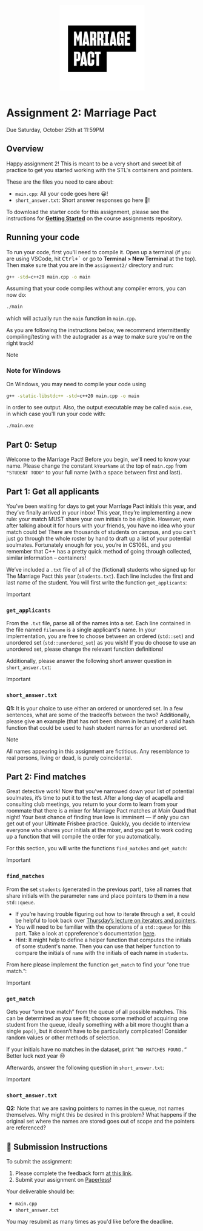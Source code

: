 <p align="center">
  <img src="docs/marriage_pact.png" alt="Marriage Pact Logo" />
</p>

# Assignment 2: Marriage Pact

Due Saturday, October 25th at 11:59PM

## Overview

Happy assignment 2! This is meant to be a very short and sweet bit of practice to get you started working with the STL's containers and pointers.

These are the files you need to care about:

- `main.cpp`: All your code goes here 😀!
- `short_answer.txt`: Short answer responses go here 📝!

To download the starter code for this assignment, please see the instructions for [**Getting Started**](../README.md#getting-started) on the course assignments repository.

## Running your code

To run your code, first you'll need to compile it. Open up a terminal (if you are using VSCode, hit <kbd>Ctrl+\`</kbd> or go to **Terminal > New Terminal** at the top). Then make sure that you are in the `assignment2/` directory and run:

```sh
g++ -std=c++20 main.cpp -o main
```

Assuming that your code compiles without any compiler errors, you can now do:

```sh
./main
```

which will actually run the `main` function in `main.cpp`.

As you are following the instructions below, we recommend intermittently compiling/testing with the autograder as a way to make sure you're on the right track!

> [!NOTE]
>
> ### Note for Windows
>
> On Windows, you may need to compile your code using
>
> ```sh
> g++ -static-libstdc++ -std=c++20 main.cpp -o main
> ```
>
> in order to see output. Also, the output executable may be called `main.exe`, in which case you'll run your code with:
>
> ```sh
> ./main.exe
> ```

## Part 0: Setup

Welcome to the Marriage Pact! Before you begin, we'll need to know your name. Please change the constant `kYourName` at the top of `main.cpp` from `"STUDENT TODO"` to your full name (with a space between first and last).

## Part 1: Get all applicants

You’ve been waiting for days to get your Marriage Pact initials this year, and they’ve finally arrived in your inbox! This year, they’re implementing a new rule: your match MUST share your own initials to be eligible. However, even after talking about it for hours with your friends, you have no idea who your match could be! There are thousands of students on campus, and you can’t just go through the whole roster by hand to draft up a list of your potential soulmates. Fortunately enough for you, you’re in CS106L, and you remember that C++ has a pretty quick method of going through collected, similar information – containers!

We’ve included a `.txt` file of all of the (fictional) students who signed up for The Marriage Pact this year (`students.txt`). Each line includes the first and last name of the student. You will first write the function `get_applicants`:

> [!IMPORTANT]
>
> ### `get_applicants`
>
> From the `.txt` file, parse all of the names into a set. Each line contained in the file named `filename` is a single applicant's name. In your implementation, you are free to choose between an ordered (`std::set`) and unordered set (`std::unordered_set`) as you wish! If you do choose to use an unordered set, please change the relevant function definitions!

Additionally, please answer the following short answer question in `short_answer.txt`:

> [!IMPORTANT]
>
> ### `short_answer.txt`
>
> **Q1:** It is your choice to use either an ordered or unordered set. In a few sentences, what are some of the tradeoffs between the two? Additionally, please give an example (that has not been shown in lecture) of a valid hash function that could be used to hash student names for an unordered set.

> [!NOTE]
> All names appearing in this assignment are fictitious. Any resemblance to real persons, living or dead, is purely coincidental.

## Part 2: Find matches

Great detective work! Now that you’ve narrowed down your list of potential soulmates, it’s time to put it to the test. After a long day of acapella and consulting club meetings, you return to your dorm to learn from your roommate that there is a mixer for Marriage Pact matches at Main Quad that night! Your best chance of finding true love is imminent — if only you can get out of your Ultimate Frisbee practice. Quickly, you decide to interview everyone who shares your initials at the mixer, and you get to work coding up a function that will compile the order for you automatically.

For this section, you will write the functions `find_matches` and `get_match`:

> [!IMPORTANT]
>
> ### `find_matches`
>
> From the set `students` (generated in the previous part), take all names that share initials with the parameter `name` and place pointers to them in a new `std::queue`.
>
> - If you’re having trouble figuring out how to iterate through a set, it could be helpful to look back over [Thursday’s lecture on iterators and pointers](https://office365stanford-my.sharepoint.com/:p:/g/personal/jtrb_stanford_edu/EbOKUV784rBHrO3JIhUSAUgBvuIGn5rSU8h3xbq-Q1JFfQ?e=BlZwa7).
> - You will need to be familiar with the operations of a `std::queue` for this part. Take a look at cppreference's documentation [here](https://en.cppreference.com/w/cpp/container/queue).
> - Hint: It might help to define a helper function that computes the initials of some student's name. Then you can use that helper function to compare the initials of `name` with the initials of each name in `students`.

From here please implement the function `get_match` to find your “one true match.”:

> [!IMPORTANT]
>
> ### `get_match`
>
> Gets your “one true match” from the queue of all possible matches. This can be determined as you see fit; choose some method of acquiring one student from the queue, ideally something with a bit more thought than a single `pop()`, but it doesn’t have to be particularly complicated! Consider random values or other methods of selection.
>
> If your initials have no matches in the dataset, print `“NO MATCHES FOUND.”` Better luck next year 😢

Afterwards, answer the following question in `short_answer.txt`:

> [!IMPORTANT]
>
> ### `short_answer.txt`
>
> **Q2:** Note that we are saving pointers to names in the queue, not names themselves. Why might this be desired in this problem? What happens if the original set where the names are stored goes out of scope and the pointers are referenced?

## 🚀 Submission Instructions

To submit the assignment:
1. Please complete the feedback form [at this link](https://forms.gle/Zv27LwmtCPz88Kg46). 
2. Submit your assignment on [Paperless](https://paperless.stanford.edu)!

Your deliverable should be:

- `main.cpp`
- `short_answer.txt`

You may resubmit as many times as you'd like before the deadline.
